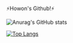 ⚡Howon's Github!⚡

![Anurag's GitHub stats](https://github-readme-stats.vercel.app/api?username=BMHowon&show_icons=true&theme=dracula)

[![Top Langs](https://github-readme-stats.vercel.app/api/top-langs/?username=BMHowon&langs_count=10&layout=compact)]()
